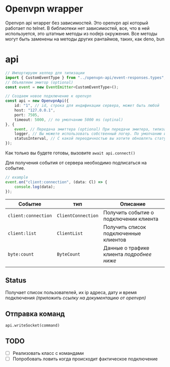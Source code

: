 # Openvpn wrapper
Openvpn api wrapper без зависимостей. Это openvpn api который работает по telnet. В библиотеки нет зависимостей, все, что в
ней используется, это штатные методы из nodejs окружения. Все методы могут быть заменены на методы других рантаймов, таких, как deno, bun

# api
```ts
// Импортируем хелпер для типизации
import { CustomEventType } from "../openvpn-api/event-responses.types";
// Объявляем эмитор (optional)
const event = new EventEmitter<CustomEventType>();

// Создаем новое подключение к openvpn
const api = new OpenvpnApi({
    id: "1", // id, строка для индификации сервера, может быть любой
    host: "127.0.0.1",
    port: 7505,
    timeout: 5000, // по умолчанию 5000 ms (optinal)
}, {
    event, // Передача эмиттера (optional) При передачи эмитера, типизация теряется
    logger, // Вы можете использовать собственный логер. По умолчанию используется console (optional
    statusInterval, // С какой переодичностью вы хотите обновлять статус (optional)  
});
```
Как только вы будете готовы, вызовите `await api.connect()`

Для получения события от сервера необходимо подписаться на событие.
```ts
// example
event.on("client:connection", (data: Cl) => {
    console.log(data);
});
```
| Событие             | тип                | Описание                                  |
|---------------------|--------------------|-------------------------------------------|
| `client:connection` | `ClientConnection` | Получить событие о подключении клиента    |
| `client:list`       | `ClientList`       | Получить список подключенные клиентов     |
| `byte:count`        | `ByteCount`        | Данные о трафике клиента _подробнее ниже_ |
|                     |

## Status
Получает список пользователей, их ip адреса, дату и время подключения _(приложить ссылку на документацию от openvpn)_

## Отправка команд
`api.writeSocket(command)`

## TODO
- [ ] Реализовать класс с командами
- [ ] Попробовать ловить когда происходит фактическое подключение